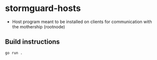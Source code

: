 # stormguard-hosts

- Host program meant to be installed on clients for communication with the mothership (rootnode)

## Build instructions
```bash
go run .

```
